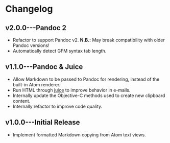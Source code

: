 # Changelog
## v2.0.0---Pandoc 2
* Refactor to support Pandoc v2. **N.B.:** May break compatibility with older Pandoc versions!
* Automatically detect GFM syntax tab length.

## v1.1.0---Pandoc & Juice
* Allow Markdown to be passed to Pandoc for rendering, instead of the built-in Atom renderer.
* Run HTML through [juice](https://github.com/Automattic/juice) to improve behavior in e-mails.
* Internally update the Objective-C methods used to create new clipboard content.
* Internally refactor to improve code quality.

## v1.0.0---Initial Release
* Implement formatted Markdown copying from Atom text views.
